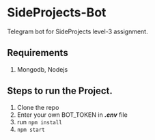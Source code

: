 # SideProjects-Bot
Telegram bot for SideProjects level-3 assignment.
## Requirements
1) Mongodb, Nodejs

## Steps to run the Project.
1) Clone the repo 
2) Enter your own BOT_TOKEN in _**.env**_ file
3) run  `npm install`
4) `npm start`
